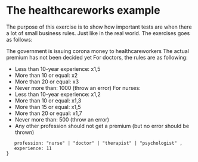 # The healthcareworks example

The purpose of this exercise is to show how important tests are when there a lot of small business rules. Just like in the real world. The exercises goes as follows:

The government is issuing corona money to healthcareworkers
The actual premium has not been decided yet
For doctors, the rules are as following:
 - Less than 10-year experience: x1,5
 - More than 10 or equal: x2
 - More than 20 or equal: x3
 - Never more than: 1000 (throw an error)
For nurses:
 - Less than 10-year experience: x1,2
 - More than 10 or equal: x1,3
 - More than 15 or equal: x1,5
 - More than 20 or equal: x1,7
 - Never more than: 500 (throw an error)
 - Any other profession should not get a premium (but no error should be thrown)
 ```{
    profession: "nurse" | "doctor" | "therapist" | "psychologist" ,
    experience: 11
} 
```
